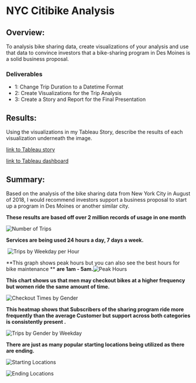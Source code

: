 # NYC Citibike Analysis
## Overview: 

To analysis bike sharing data, create visualizations of your analysis and  use that data to convince investors that a bike-sharing program in Des Moines is a solid business proposal.

### Deliverables

- 1: Change Trip Duration to a Datetime Format
- 2: Create Visualizations for the Trip Analysis
- 3: Create a Story and Report for the Final Presentation

## Results: 

Using the visualizations in my Tableau Story, describe the results of each visualization underneath the image.

[link to Tableau story](https://public.tableau.com/authoring/NYCCitibikeAnalysis_16543800909920/Story1#1)

[link to Tableau dashboard](https://public.tableau.com/authoring/NYCCitibikeAnalysis_16543800909920/Dashboard1#1)

## Summary:

Based on the analysis of the bike sharing data from New York City in August of 2018, I would recommend investors support a business proposal to start up a program in Des Moines or another similar city.

**These results are based off over 2 million records of usage in one month**

![Number of Trips](images/sumOfTrips.PNG)



**Services are being used 24 hours a day, 7 days a week.**

​	![Trips by Weekday per Hour](images/trips_per_wd_per_hour.PNG)



**This graph shows peak hours but you can also see the best hours for bike maintenance **
**are 1am - 5am.**![Peak Hours](images/peak_hours.PNG)

**This chart shows us that men may checkout bikes at a higher frequency but women ride the same amount of time.**

![Checkout Times by Gender](images/checkoutTimesByGender.PNG)



**This heatmap shows that Subscribers of the sharing program ride more frequently than the average Customer but support across both categories is consistently present .**

![Trips by Gender by Weekday](images/TripsByGenderByWeekday.PNG)

**There are just as many popular starting locations being utilized as there are ending.**

![Starting Locations](images/startingLocations.PNG)

![Ending Locations](images/endingLocations.PNG)




